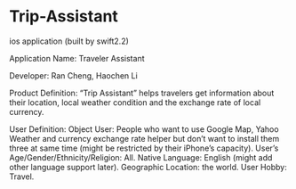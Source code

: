 # Trip-Assistant
ios application (built by swift2.2)

Application Name: Traveler Assistant

Developer: Ran Cheng, Haochen Li

Product Definition:
“Trip Assistant” helps travelers get information about their location, local weather condition and the exchange rate of local currency.

User Definition:
Object User: People who want to use Google Map, Yahoo Weather and currency exchange rate helper but don’t want to install them three at same time (might be restricted by their iPhone’s capacity).
User’s Age/Gender/Ethnicity/Religion: All.
Native Language: English (might add other language support later).
Geographic Location: the world.
User Hobby: Travel.

